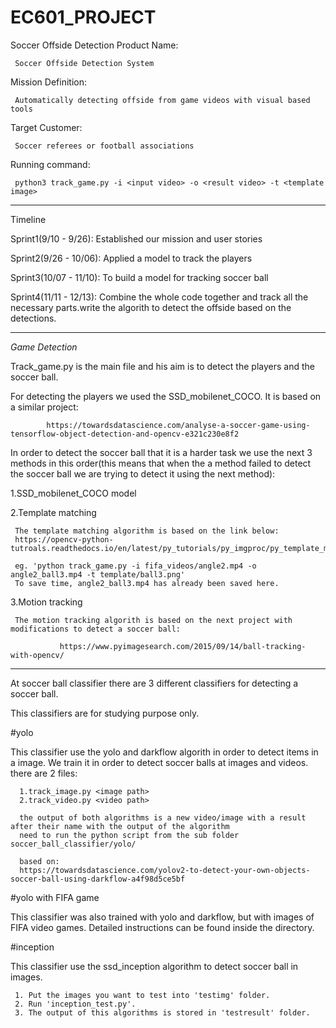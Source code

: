 # EC601_PROJECT
Soccer Offside Detection
Product Name: 

     Soccer Offside Detection System
     
Mission Definition:

     Automatically detecting offside from game videos with visual based tools
     
Target Customer: 

     Soccer referees or football associations
     
Running command:
     
     python3 track_game.py -i <input video> -o <result video> -t <template image>
     
     

     

------------------------------------------------------------------------------------------
Timeline

Sprint1(9/10 - 9/26): Established our mission and user stories

Sprint2(9/26 - 10/06): Applied a model to track the players

Sprint3(10/07 - 11/10): To build a model for tracking soccer ball

Sprint4(11/11 - 12/13): Combine the whole code together and track all the necessary parts.write the algorith to detect the offside based on the detections.


------------------------------------------------------------------------------------------
*Game Detection*

Track_game.py is the main file and his aim is to detect the players and the soccer ball.

For detecting the players we used the SSD_mobilenet_COCO. It is based on a similar project:

            https://towardsdatascience.com/analyse-a-soccer-game-using-tensorflow-object-detection-and-opencv-e321c230e8f2
            

In order to detect the soccer ball that it is a harder task we use the next 3 methods in this order(this means that when the a method failed to detect the soccer ball we are trying to detect it using the next method):

1.SSD_mobilenet_COCO model

2.Template matching

     The template matching algorithm is based on the link below:
     https://opencv-python-tutroals.readthedocs.io/en/latest/py_tutorials/py_imgproc/py_template_matching/py_template_matching.html
     
     eg. 'python track_game.py -i fifa_videos/angle2.mp4 -o angle2_ball3.mp4 -t template/ball3.png'
     To save time, angle2_ball3.mp4 has already been saved here.   

3.Motion tracking

     The motion tracking algorith is based on the next project with modifications to detect a soccer ball:
     
               https://www.pyimagesearch.com/2015/09/14/ball-tracking-with-opencv/




------------------------------------------------------------------------------------------

At soccer ball classifier there are 3 different classifiers for detecting a soccer ball.

This classifiers are for studying purpose only.


 #yolo

 This classifier use the yolo and darkflow algorith in order to detect items in a image.
 We train it in order to detect soccer balls at images and videos.
 there are 2 files:

      1.track_image.py <image path>
      2.track_video.py <video path>
      
      the output of both algorithms is a new video/image with a result after their name with the output of the algorithm
      need to run the python script from the sub folder soccer_ball_classifier/yolo/
      
      based on:
      https://towardsdatascience.com/yolov2-to-detect-your-own-objects-soccer-ball-using-darkflow-a4f98d5ce5bf
      

#yolo with FIFA game

This classifier was also trained with yolo and darkflow, but with images of FIFA video games. Detailed instructions can be found inside the directory.


#inception

This classifier use the ssd_inception algorithm to detect soccer ball in images.

     1. Put the images you want to test into 'testimg' folder.
     2. Run 'inception_test.py'.
     3. The output of this algorithms is stored in 'testresult' folder.


      
